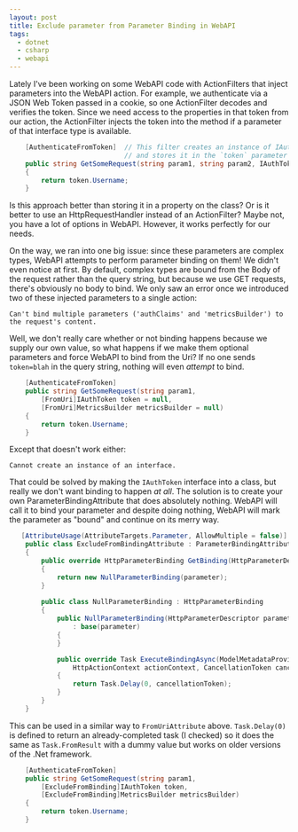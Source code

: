 ```yaml
---
layout: post
title: Exclude parameter from Parameter Binding in WebAPI
tags:
  - dotnet
  - csharp
  - webapi
---
```


Lately I've been working on some WebAPI code with ActionFilters that inject parameters into the WebAPI action. For example, we authenticate via a JSON Web Token passed in a cookie, so one ActionFilter decodes and verifies the token. Since we need access to the properties in that token from our action, the ActionFilter injects the token into the method if a parameter of that interface type is available.

```csharp
	[AuthenticateFromToken]  // This filter creates an instance of IAuthToken
							 // and stores it in the `token` parameter
    public string GetSomeRequest(string param1, string param2, IAuthToken token)
	{
		return token.Username;
	}
```
	
Is this approach better than storing it in a property on the class? Or is it better to use an HttpRequestHandler instead of an ActionFilter? Maybe not, you have a lot of options in WebAPI. However, it works perfectly for our needs.

On the way, we ran into one big issue: since these parameters are complex types, WebAPI attempts to perform parameter binding on them! We didn't even notice at first. By default, complex types are bound from the Body of the request rather than the query string, but because we use GET requests, there's obviously no body to bind. We only saw an error once we introduced two of these injected parameters to a single action:

    Can't bind multiple parameters ('authClaims' and 'metricsBuilder') to the request's content.

Well, we don't really care whether or not binding happens because we supply our own value, so what happens if we make them optional parameters and force WebAPI to bind from the Uri? If no one sends `token=blah` in the query string, nothing will even *attempt* to bind.

```csharp
    [AuthenticateFromToken]
    public string GetSomeRequest(string param1, 
	    [FromUri]IAuthToken token = null, 
		[FromUri]MetricsBuilder metricsBuilder = null)
	{
		return token.Username;
	}
```

Except that doesn't work either:

    Cannot create an instance of an interface.
	
That could be solved by making the `IAuthToken` interface into a class, but really we don't want binding to happen *at all*. The solution is to create your own ParameterBindingAttribute that does absolutely nothing. WebAPI will call it to bind your parameter and despite doing nothing, WebAPI will mark the parameter as "bound" and continue on its merry way.

```csharp
   [AttributeUsage(AttributeTargets.Parameter, AllowMultiple = false)]
	public class ExcludeFromBindingAttribute : ParameterBindingAttribute
	{
		public override HttpParameterBinding GetBinding(HttpParameterDescriptor parameter)
		{
			return new NullParameterBinding(parameter);
		}
		
		public class NullParameterBinding : HttpParameterBinding
		{
			public NullParameterBinding(HttpParameterDescriptor parameter)
				: base(parameter)
			{
			}

			public override Task ExecuteBindingAsync(ModelMetadataProvider metadataProvider, 
			    HttpActionContext actionContext, CancellationToken cancellationToken)
			{
				return Task.Delay(0, cancellationToken);
			}
		}
	}
```

This can be used in a similar way to `FromUriAttribute` above. `Task.Delay(0)` is defined to return an already-completed task (I checked) so it does the same as `Task.FromResult` with a dummy value but works on older versions of the .Net framework.

```csharp
    [AuthenticateFromToken]
    public string GetSomeRequest(string param1, 
	    [ExcludeFromBinding]IAuthToken token, 
		[ExcludeFromBinding]MetricsBuilder metricsBuilder)
	{
		return token.Username;
	}
```